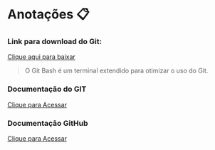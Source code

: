 # Anotações 📋

### Link para download do Git:
[Clique aqui para baixar](https://git-scm.com/downloads)
> O Git Bash é um terminal extendido para otimizar o uso do Git.

### Documentação do GIT
[Clique para Acessar](https://git-scm.com/docs/git/pt_BR)

### Documentação GitHub
[Clique para Acessar](https://docs.github.com/pt)
